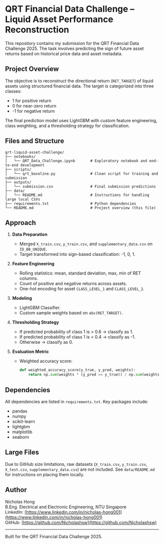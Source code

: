 # QRT Financial Data Challenge – Liquid Asset Performance Reconstruction

This repository contains my submission for the QRT Financial Data Challenge 2025. The task involves predicting the sign of future asset returns based on historical price data and asset metadata.

## Project Overview

The objective is to reconstruct the directional return (`RET_TARGET`) of liquid assets using structured financial data. The target is categorized into three classes:
- 1 for positive return
- 0 for near-zero return
- -1 for negative return

The final prediction model uses LightGBM with custom feature engineering, class weighting, and a thresholding strategy for classification.

## Files and Structure

```
qrt-liquid-asset-challenge/
├── notebooks/
│   └── QRT_Data_Challenge.ipynb       # Exploratory notebook and end-to-end development
├── scripts/
│   └── qrt_baseline.py                # Clean script for training and submission
├── outputs/
│   └── submission.csv                 # Final submission predictions
├── data/
│   └── README.md                      # Instructions for handling large local CSVs
├── requirements.txt                   # Python dependencies
└── README.md                          # Project overview (this file)
```



## Approach

1. **Data Preparation**
   - Merged `X_train.csv`, `y_train.csv`, and `supplementary_data.csv` on `ID_BB_UNIQUE`.
   - Target transformed into sign-based classification: -1, 0, 1.

2. **Feature Engineering**
   - Rolling statistics: mean, standard deviation, max, min of RET columns.
   - Count of positive and negative returns across assets.
   - One-hot encoding for asset `CLASS_LEVEL_1` and `CLASS_LEVEL_2`.

3. **Modeling**
   - LightGBM Classifier.
   - Custom sample weights based on `abs(RET_TARGET)`.

4. **Thresholding Strategy**
   - If predicted probability of class 1 is > 0.6 → classify as 1.
   - If predicted probability of class 1 is < 0.4 → classify as -1.
   - Otherwise → classify as 0.

5. **Evaluation Metric**
   - Weighted accuracy score:
     ```python
     def weighted_accuracy_score(y_true, y_pred, weights):
         return np.sum(weights * (y_pred == y_true)) / np.sum(weights)
     ```

## Dependencies

All dependencies are listed in `requirements.txt`. Key packages include:

- pandas
- numpy
- scikit-learn
- lightgbm
- matplotlib
- seaborn

## Large Files

Due to GitHub size limitations, raw datasets (`X_train.csv`, `y_train.csv`, `X_test.csv`, `supplementary_data.csv`) are not included. See `data/README.md` for instructions on placing them locally.

## Author

Nicholas Hong  
B.Eng. Electrical and Electronic Engineering, NTU Singapore  
LinkedIn: [https://www.linkedin.com/in/nicholas-hong001](https://www.linkedin.com/in/nicholas-hong001)  
GitHub: [https://github.com/Nicholashsw](https://github.com/Nicholashsw)

---

Built for the QRT Financial Data Challenge 2025. 
